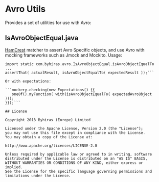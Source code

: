 # Avro Utils

Provides a set of utilities for use with Avro:

## IsAvroObjectEqual.java

[HamCrest](http://hamcrest.org) matcher to assert Avro Specific objects, and use Avro with mocking frameworks such as Jmock and Mockito. Usage:

```import static org.hamcrest.MatcherAssert.assertThat;
import static com.byhiras.avro.IsAvroObjectEqual.isAvroObjectEqualTo
...
assertThat( actualResult, isAvroObjectEqualTo( expectedResult ));```

Or with expectations:

```mockery.checking(new Expectations() {{
   oneOf().myFunction( with(isAvroObjectEqualTo( expectedAvroObject )));
}});```

## License

Copyright 2013 Byhiras (Europe) Limited

Licensed under the Apache License, Version 2.0 (the "License");
you may not use this file except in compliance with the License.
You may obtain a copy of the License at: 

http://www.apache.org/licenses/LICENSE-2.0

Unless required by applicable law or agreed to in writing, software
distributed under the License is distributed on an "AS IS" BASIS,
WITHOUT WARRANTIES OR CONDITIONS OF ANY KIND, either express or implied.
See the License for the specific language governing permissions and
limitations under the License.
